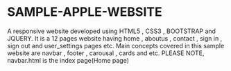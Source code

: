 # SAMPLE-APPLE-WEBSITE
A responsive website developed using HTML5 , CSS3 , BOOTSTRAP and JQUERY. 
It is a 12 pages website having home , aboutus , contact , sign in , sign out and user_settings pages etc. Main concepts covered in this sample website are navbar , footer , carousal , cards and etc.
PLEASE NOTE, navbar.html is the index page(Home page)
